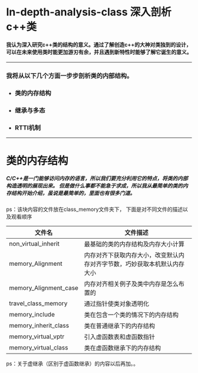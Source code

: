 # In-depth-analysis-class 深入剖析c++类

#### 我认为深入研究c++类的结构的意义。通过了解创造c++的大神对类独到的设计，可以在未来使用类时能更加游刃有余，并且遇到新特性时能够了解它诞生的意义。


---


### 我将从以下几个方面一步步剖析类的内部结构。

* ### 类的内存结构
* ### 继承与多态
* ### RTTI机制



----
# 类的内存结构
##### C/C++是一门能够访问内存的语言，所以我们要充分利用它的特点，将类的内部构造透明的展现出来。 但是做什么事都不能急于求成，所以我从最简单的类的内存结构开始介绍，虽说是最简单的，里面也有很多门道。


ps：该块内容的文件放在class_memory文件夹下， 下面是对不同文件的描述以及观看顺序

|  文件名   | 文件描述  |
|  ----  | ----  |
| non_virtual_inherit  | 最基础的类的内存结构及内存大小计算 |
| memory_Alignment      | 内存对齐下获取内存大小，改变默认内存对齐字节数，巧妙获取本机默认内存大小 |
| memory_Alignment_case | 内存对齐相关例子及类中内存是怎么布置的 |
| travel_class_memory   | 通过指针使类对象透明化 |
| memory_include        | 类在包含一个类的情况下的内存结构 |
| memory_inherit_class  | 类在普通继承下的内存结构 |
| memory_virtual_vptr   | 引入虚函数表和虚函数指针 |
| memory_virtual_class  | 类在虚函数继承下的内存结构 |

ps：关于虚继承（区别于虚函数继承）的内容以后再加。。






